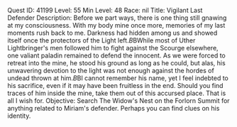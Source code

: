Quest ID: 41199
Level: 55
Min Level: 48
Race: nil
Title: Vigilant Last Defender
Description: Before we part ways, there is one thing still gnawing at my consciousness. With my body mine once more, memories of my last moments rush back to me. Darkness had hidden among us and showed itself once the protectors of the Light left.$B$BWhile most of Uther Lightbringer's men followed him to fight against the Scourge elsewhere, one valiant paladin remained to defend the innocent. As we were forced to retreat into the mine, he stood his ground as long as he could, but alas, his unwavering devotion to the light was not enough against the hordes of undead thrown at him.$B$BI cannot remember his name, yet I feel indebted to his sacrifice, even if it may have been fruitless in the end. Should you find traces of him inside the mine, take them out of this accursed place. That is all I wish for.
Objective: Search The Widow's Nest on the Forlorn Summit for anything related to Miriam's defender. Perhaps you can find clues on his identity.
